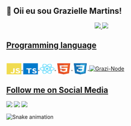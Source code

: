 
## 👋 Oii eu sou Grazielle Martins!
<div align="center">
  <a href="https://github.com/graziellemcm">
  <img height="180em" src="https://github-readme-stats.vercel.app/api?username=graziellemcm&show_icons=true&theme=dracula&include_all_commits=true&count_private=true"/>
  <img height="180em" src="https://github-readme-stats.vercel.app/api/top-langs/?username=graziellemcm&layout=compact&langs_count=7&theme=dracula"/>
</div>
  
 ## Programming language
<div style="display: inline_block"><br>
  <img align="center" alt="Grazi-Js" height="30" width="40" src="https://raw.githubusercontent.com/devicons/devicon/master/icons/javascript/javascript-plain.svg">
  <img align="center" alt="Grazi-Ts" height="30" width="40" src="https://raw.githubusercontent.com/devicons/devicon/master/icons/typescript/typescript-plain.svg">
  <img align="center" alt="Grazi-React" height="30" width="40" src="https://raw.githubusercontent.com/devicons/devicon/master/icons/react/react-original.svg">
  <img align="center" alt="Grazi-HTML" height="30" width="40" src="https://raw.githubusercontent.com/devicons/devicon/master/icons/html5/html5-original.svg">
  <img align="center" alt="Grazi-CSS" height="30" width="40" src="https://raw.githubusercontent.com/devicons/devicon/master/icons/css3/css3-original.svg">
  <img align="center" alt="Grazi-Node" height="30" width="40" src="https://cdn.jsdelivr.net/gh/devicons/devicon/icons/nodejs/nodejs-original.svg">
  
  
</div>
  
  ## Follow me on Social Media
 
<div> 
  
  <a href="https://www.instagram.com/grazii_martiins/" target="_blank"><img src="https://img.shields.io/badge/-Instagram-%23E4405F?style=for-the-badge&logo=instagram&logoColor=white" target="_blank"></a> 
  <a href = "mailto:fgagraziellemartins@hotmail.com"><img src="https://img.shields.io/badge/Microsoft_Outlook-0078D4?style=for-the-badge&logo=microsoft-outlook&logoColor=white" target="_blank"></a>
  <a href="https://www.linkedin.com/in/grazielle-martins-393949187/" target="_blank"><img src="https://img.shields.io/badge/-LinkedIn-%230077B5?style=for-the-badge&logo=linkedin&logoColor=white" target="_blank"></a> 
 
  ![Snake animation](https://github.com/graziellemcm/graziellemcm/blob/output/github-contribution-grid-snake.svg)
 
</div>
